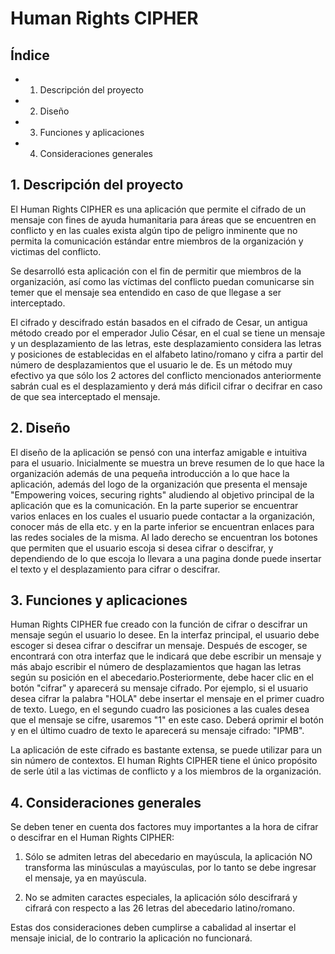 # Human Rights CIPHER

## Índice

* 1. Descripción del proyecto
* 2. Diseño
* 3. Funciones y aplicaciones
* 4. Consideraciones generales


## 1. Descripción del proyecto

El Human Rights CIPHER es una aplicación que permite el cifrado de un mensaje con fines de ayuda humanitaria para áreas que se encuentren en conflicto y en las cuales exista algún tipo de peligro inminente que no permita la comunicación estándar entre miembros de la organización y victimas del conflicto. 

Se desarrolló esta aplicación con el fin de permitir que miembros de la organización, así como las víctimas del conflicto puedan comunicarse sin temer que el mensaje sea entendido en caso de que llegase a ser interceptado. 

El cifrado y descifrado están basados en el cifrado de Cesar, un antigua método creado por el emperador Julio César, en el cual se tiene un mensaje y un desplazamiento de las letras, este desplazamiento considera las letras y posiciones de establecidas en el alfabeto latino/romano y cifra a partir del número de desplazamientos que el usuario le de. Es un método muy efectivo ya que sólo los 2 actores del conflicto mencionados anteriormente sabrán cual es el desplazamiento y derá más dificil cifrar o decifrar en caso de que sea interceptado el mensaje.

## 2. Diseño

El diseño de la aplicación se pensó con una interfaz amigable e intuitiva para el usuario. Inicialmente se muestra un breve resumen de lo que hace la organización además de una pequeña introducción a lo que hace la aplicación, además del logo de la organización que presenta el mensaje "Empowering voices, securing rights" aludiendo al objetivo principal de la aplicación que es la comunicación. En la parte superior se encuentrar varios enlaces en los cuales el usuario puede contactar a la organización, conocer más de ella etc. y en la parte inferior se encuentran enlaces para las redes sociales de la misma. Al lado derecho se encuentran los botones que permiten que el usuario escoja si desea cifrar o descifrar, y dependiendo de lo que escoja lo llevara a una pagina donde puede insertar el texto y el desplazamiento para cifrar o descifrar.

## 3. Funciones y aplicaciones

Human Rights CIPHER fue creado con la función de cifrar o descifrar un mensaje según el usuario lo desee. En la interfaz principal, el usuario debe escoger si desea cifrar o descifrar un mensaje. Después de escoger, se encontrará con otra interfaz que le indicará que debe escribir un mensaje y más abajo escribir el número de desplazamientos que hagan las letras según su posición en el abecedario.Posteriormente, debe hacer clic en el botón "cifrar" y aparecerá su mensaje cifrado. Por ejemplo, si el usuario desea cifrar la palabra "HOLA" debe insertar el mensaje en el primer cuadro de texto. Luego, en el segundo cuadro las posiciones a las cuales desea que el mensaje se cifre, usaremos "1" en este caso. Deberá oprimir el botón y en el último cuadro de texto le aparecerá su mensaje cifrado: "IPMB".

La aplicación de este cifrado es bastante extensa, se puede utilizar para un sin número de contextos. El human Rights CIPHER tiene el único propósito de serle útil a las victimas de conflicto y a los miembros de la organización.


## 4. Consideraciones generales

Se deben tener en cuenta dos factores muy importantes a la hora de cifrar o descifrar en el Human Rights CIPHER:

1. Sólo se admiten letras del abecedario en mayúscula, la aplicación NO transforma las minúsculas a mayúsculas, por lo tanto se debe ingresar el mensaje, ya en mayúscula.

2. No se admiten caractes especiales, la aplicación sólo descifrará y cifrará con respecto a las 26 letras del abecedario latino/romano.

Estas dos consideraciones deben cumplirse a cabalidad al insertar el mensaje inicial, de lo contrario la aplicación no funcionará.








